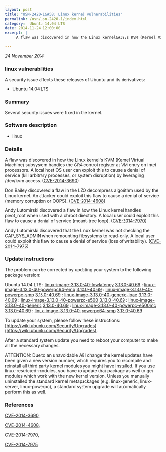```yaml
---
layout: post
title: "USN-2420-1&#58; Linux kernel vulnerabilities"
permalink: /usn/usn-2420-1/index.html
category:  Ubuntu 14.04 LTS
date: 2014-11-24 12:00:00
excerpt: |
     A flaw was discovered in how the Linux kernel&#39;s KVM (Kernel Virtual Machine) subsystem handles the CR4 control register at VM entry on Intel processors. A local host OS user can exploit this to cause a denial of service (kill arbitrary processes, or system disruption) by leveraging /dev/kvm access. ([CVE-2014-3690](http://people.ubuntu.com/~ubuntu-security/cve/CVE-2014-3690))
    
--- 
```

 
 

*24 November 2014*

### linux vulnerabilities

A security issue affects these releases of Ubuntu and its derivatives:

* Ubuntu 14.04 LTS

### Summary

Several security issues were fixed in the kernel. 

### Software description

* linux 

### Details

 A flaw was discovered in how the Linux kernel&#39;s KVM (Kernel Virtual Machine) subsystem handles the CR4 control register at VM entry on Intel processors. A local host OS user can exploit this to cause a denial of service (kill arbitrary processes, or system disruption) by leveraging /dev/kvm access. ([CVE-2014-3690](http://people.ubuntu.com/~ubuntu-security/cve/CVE-2014-3690))

Don Bailey discovered a flaw in the LZO decompress algorithm used by the Linux kernel. An attacker could exploit this flaw to cause a denial of service (memory corruption or OOPS). ([CVE-2014-4608](http://people.ubuntu.com/~ubuntu-security/cve/CVE-2014-4608))

Andy Lutomirski discovered a flaw in how the Linux kernel handles pivot_root when used with a chroot directory. A local user could exploit this flaw to cause a denial of service (mount-tree loop). ([CVE-2014-7970](http://people.ubuntu.com/~ubuntu-security/cve/CVE-2014-7970))

Andy Lutomirski discovered that the Linux kernel was not checking the CAP_SYS_ADMIN when remounting filesystems to read-only. A local user could exploit this flaw to cause a denial of service (loss of writability). ([CVE-2014-7975](http://people.ubuntu.com/~ubuntu-security/cve/CVE-2014-7975)) 

### Update instructions

The problem can be corrected by updating your system to the following package version:

Ubuntu 14.04 LTS
 : [linux-image-3.13.0-40-lowlatency](https://launchpad.net/ubuntu/+source/linux) <span> [3.13.0-40.69](https://launchpad.net/ubuntu/+source/linux/3.13.0-40.69) </span> 
 : [linux-image-3.13.0-40-powerpc64-emb](https://launchpad.net/ubuntu/+source/linux) <span> [3.13.0-40.69](https://launchpad.net/ubuntu/+source/linux/3.13.0-40.69) </span> 
 : [linux-image-3.13.0-40-powerpc-smp](https://launchpad.net/ubuntu/+source/linux) <span> [3.13.0-40.69](https://launchpad.net/ubuntu/+source/linux/3.13.0-40.69) </span> 
 : [linux-image-3.13.0-40-generic-lpae](https://launchpad.net/ubuntu/+source/linux) <span> [3.13.0-40.69](https://launchpad.net/ubuntu/+source/linux/3.13.0-40.69) </span> 
 : [linux-image-3.13.0-40-powerpc-e500](https://launchpad.net/ubuntu/+source/linux) <span> [3.13.0-40.69](https://launchpad.net/ubuntu/+source/linux/3.13.0-40.69) </span> 
 : [linux-image-3.13.0-40-generic](https://launchpad.net/ubuntu/+source/linux) <span> [3.13.0-40.69](https://launchpad.net/ubuntu/+source/linux/3.13.0-40.69) </span> 
 : [linux-image-3.13.0-40-powerpc-e500mc](https://launchpad.net/ubuntu/+source/linux) <span> [3.13.0-40.69](https://launchpad.net/ubuntu/+source/linux/3.13.0-40.69) </span> 
 : [linux-image-3.13.0-40-powerpc64-smp](https://launchpad.net/ubuntu/+source/linux) <span> [3.13.0-40.69](https://launchpad.net/ubuntu/+source/linux/3.13.0-40.69) </span> 

To update your system, please follow these instructions: [https://wiki.ubuntu.com/Security/Upgrades](https://wiki.ubuntu.com/Security/Upgrades).

After a standard system update you need to reboot your computer to make all the necessary changes.

ATTENTION: Due to an unavoidable ABI change the kernel updates have been given a new version number, which requires you to recompile and reinstall all third party kernel modules you might have installed. If you use linux-restricted-modules, you have to update that package as well to get modules which work with the new kernel version. Unless you manually uninstalled the standard kernel metapackages (e.g. linux-generic, linux-server, linux-powerpc), a standard system upgrade will automatically perform this as well. 

### References

 
 [CVE-2014-3690](http://people.ubuntu.com/~ubuntu-security/cve/CVE-2014-3690), 

 [CVE-2014-4608](http://people.ubuntu.com/~ubuntu-security/cve/CVE-2014-4608), 

 [CVE-2014-7970](http://people.ubuntu.com/~ubuntu-security/cve/CVE-2014-7970), 

 [CVE-2014-7975](http://people.ubuntu.com/~ubuntu-security/cve/CVE-2014-7975)
 

